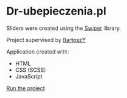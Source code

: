 # Dr-ubepieczenia.pl

Sliders were created using the <a href="https://swiperjs.com" target="_blank">Swiper</a> library.

Project supervised by <a href="https://github.com/BartoszY" target="_blank">BartoszY</a>

Application created with:

- HTML
- CSS (SCSS)
- JavaScript

[Run the project](https://orionfanweb1701.github.io/dr-ubezpieczenia-project/)
